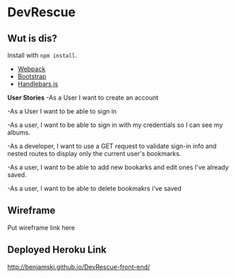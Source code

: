 # DevRescue


## Wut is dis?

Install with `npm install`.

-   [Webpack](https://webpack.github.io)
-   [Bootstrap](http://getbootstrap.com)
-   [Handlebars.js](http://handlebarsjs.com)


__User Stories__
-As a User I want to create an account

-As a User I want to  be able to sign in

-As a user, I want to be able to sign in with my credentials so I can see my albums.

-As a developer, I want to use a GET request to validate sign-in info and nested routes to display only the current user's bookmarks.

-As a user, I want to be able to add new bookarks and edit ones I've already saved.

-As a user, I want to be able to delete bookmakrs i've saved




## Wireframe
Put wireframe link here

## Deployed Heroku Link
http://benjamski.github.io/DevRescue-front-end/
